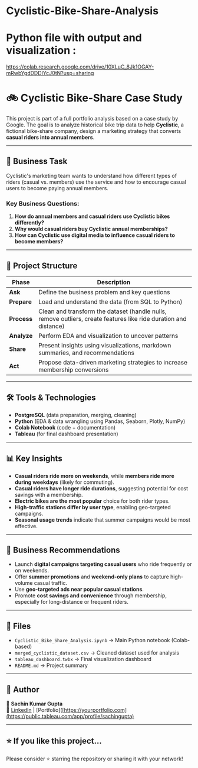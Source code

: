 # Cyclistic-Bike-Share-Analysis

# Python file with output and visualization :

https://colab.research.google.com/drive/10XLuC_8Jk1OGAY-mRwbYgdDDDIYcJ0tN?usp=sharing

# 🚲 Cyclistic Bike-Share Case Study

This project is part of a full portfolio analysis based on a case study by Google. The goal is to analyze historical bike trip data to help **Cyclistic**, a fictional bike-share company, design a marketing strategy that converts **casual riders into annual members**.

---

## 🧠 Business Task

Cyclistic's marketing team wants to understand how different types of riders (casual vs. members) use the service and how to encourage casual users to become paying annual members.

### Key Business Questions:

1. **How do annual members and casual riders use Cyclistic bikes differently?**
2. **Why would casual riders buy Cyclistic annual memberships?**
3. **How can Cyclistic use digital media to influence casual riders to become members?**

---

## 📁 Project Structure

| Phase | Description |
|-------|-------------|
| **Ask** | Define the business problem and key questions |
| **Prepare** | Load and understand the data (from SQL to Python) |
| **Process** | Clean and transform the dataset (handle nulls, remove outliers, create features like ride duration and distance) |
| **Analyze** | Perform EDA and visualization to uncover patterns |
| **Share** | Present insights using visualizations, markdown summaries, and recommendations |
| **Act** | Propose data-driven marketing strategies to increase membership conversions |

---

## 🛠️ Tools & Technologies

- **PostgreSQL** (data preparation, merging, cleaning)
- **Python** (EDA & data wrangling using Pandas, Seaborn, Plotly, NumPy)
- **Colab Notebook** (code + documentation)
- **Tableau** (for final dashboard presentation)

---

## 📊 Key Insights

- **Casual riders ride more on weekends**, while **members ride more during weekdays** (likely for commuting).
- **Casual riders have longer ride durations**, suggesting potential for cost savings with a membership.
- **Electric bikes are the most popular** choice for both rider types.
- **High-traffic stations differ by user type**, enabling geo-targeted campaigns.
- **Seasonal usage trends** indicate that summer campaigns would be most effective.

---

## 💼 Business Recommendations

- Launch **digital campaigns targeting casual users** who ride frequently or on weekends.
- Offer **summer promotions** and **weekend-only plans** to capture high-volume casual traffic.
- Use **geo-targeted ads near popular casual stations**.
- Promote **cost savings and convenience** through membership, especially for long-distance or frequent riders.

---

## 📁 Files

- `Cyclistic_Bike_Share_Analysis.ipynb` → Main Python notebook (Colab-based)
- `merged_cyclistic_dataset.csv` → Cleaned dataset used for analysis
- `tableau_dashboard.twbx` → Final visualization dashboard
- `README.md` → Project summary

---


## 📌 Author

👤 **Sachin Kumar Gupta**   
🔗 [LinkedIn](linkedin.com/in/sachingupta-ds) | [Portfolio]([https://yourportfolio.com](https://public.tableau.com/app/profile/sachingupta)

---

## ⭐ If you like this project...

Please consider ⭐ starring the repository or sharing it with your network!

